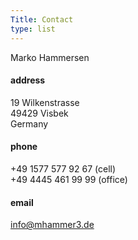 ```yaml
---
Title: Contact
type: list
---
```


Marko Hammersen

#### address
19 Wilkenstrasse\
49429 Visbek\
Germany

#### phone
+49 1577 577 92 67 (cell)\
+49 4445 461 99 99  (office)

#### email
info@mhammer3.de

